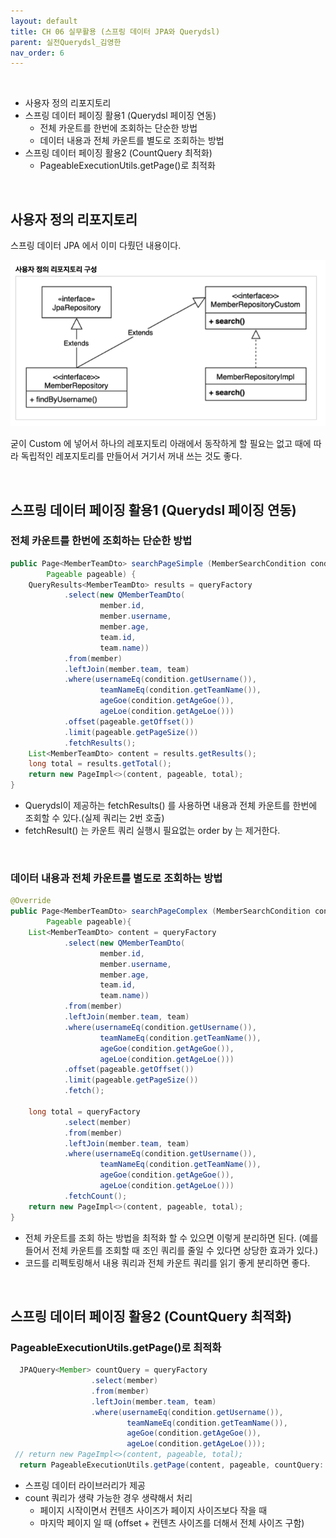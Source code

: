 ```yaml
---
layout: default
title: CH 06 실무활용 (스프링 데이터 JPA와 Querydsl)
parent: 실전Querydsl_김영한
nav_order: 6
---
```


<br>

- 사용자 정의 리포지토리
- 스프링 데이터 페이징 활용1 (Querydsl 페이징 연동)
  - 전체 카운트를 한번에 조회하는 단순한 방법
  - 데이터 내용과 전체 카운트를 별도로 조회하는 방법
- 스프링 데이터 페이징 활용2 (CountQuery 최적화)
  - PageableExecutionUtils.getPage()로 최적화

<br>

## 사용자 정의 리포지토리

스프링 데이터 JPA 에서 이미 다뤘던 내용이다.

![](/images/concept_spring_data_querydsl.png)

굳이 Custom 에 넣어서 하나의 레포지토리 아래에서 동작하게 할 필요는 없고 때에 따라 독립적인 레포지토리를 만들어서 거기서 꺼내 쓰는 것도 좋다.

<br>

## 스프링 데이터 페이징 활용1 (Querydsl 페이징 연동)

### 전체 카운트를 한번에 조회하는 단순한 방법

```java
public Page<MemberTeamDto> searchPageSimple (MemberSearchCondition condition,
        Pageable pageable) {
    QueryResults<MemberTeamDto> results = queryFactory
            .select(new QMemberTeamDto(
                    member.id,
                    member.username,
                    member.age,
                    team.id,
                    team.name))
            .from(member)
            .leftJoin(member.team, team)
            .where(usernameEq(condition.getUsername()),
                    teamNameEq(condition.getTeamName()),
                    ageGoe(condition.getAgeGoe()),
                    ageLoe(condition.getAgeLoe()))
            .offset(pageable.getOffset())
            .limit(pageable.getPageSize())
            .fetchResults();
    List<MemberTeamDto> content = results.getResults();
    long total = results.getTotal();
    return new PageImpl<>(content, pageable, total);
}
```

- Querydsl이 제공하는 fetchResults() 를 사용하면 내용과 전체 카운트를 한번에 조회할 수 있다.(실제 쿼리는 2번 호출)
- fetchResult() 는 카운트 쿼리 실행시 필요없는 order by 는 제거한다.

<br>

### 데이터 내용과 전체 카운트를 별도로 조회하는 방법

```java
@Override
public Page<MemberTeamDto> searchPageComplex (MemberSearchCondition condition,
        Pageable pageable){
    List<MemberTeamDto> content = queryFactory
            .select(new QMemberTeamDto(
                    member.id,
                    member.username,
                    member.age,
                    team.id,
                    team.name))
            .from(member)
            .leftJoin(member.team, team)
            .where(usernameEq(condition.getUsername()),
                    teamNameEq(condition.getTeamName()),
                    ageGoe(condition.getAgeGoe()),
                    ageLoe(condition.getAgeLoe()))
            .offset(pageable.getOffset())
            .limit(pageable.getPageSize())
            .fetch();
    
    long total = queryFactory
            .select(member)
            .from(member)
            .leftJoin(member.team, team)
            .where(usernameEq(condition.getUsername()),
                    teamNameEq(condition.getTeamName()),
                    ageGoe(condition.getAgeGoe()),
                    ageLoe(condition.getAgeLoe()))
            .fetchCount();
    return new PageImpl<>(content, pageable, total);
}
```

- 전체 카운트를 조회 하는 방법을 최적화 할 수 있으면 이렇게 분리하면 된다. (예를 들어서 전체 카운트를 조회할 때 조인 쿼리를 줄일 수 있다면 상당한 효과가 있다.)
- 코드를 리펙토링해서 내용 쿼리과 전체 카운트 쿼리를 읽기 좋게 분리하면 좋다.

<br>

## 스프링 데이터 페이징 활용2 (CountQuery 최적화)

### PageableExecutionUtils.getPage()로 최적화

```java
  JPAQuery<Member> countQuery = queryFactory
                  .select(member)
                  .from(member)
                  .leftJoin(member.team, team)
                  .where(usernameEq(condition.getUsername()),
                          teamNameEq(condition.getTeamName()),
                          ageGoe(condition.getAgeGoe()),
                          ageLoe(condition.getAgeLoe()));
 // return new PageImpl<>(content, pageable, total);
  return PageableExecutionUtils.getPage(content, pageable, countQuery::fetchCount);
```

- 스프링 데이터 라이브러리가 제공
- count 쿼리가 생략 가능한 경우 생략해서 처리
  - 페이지 시작이면서 컨텐츠 사이즈가 페이지 사이즈보다 작을 때
  - 마지막 페이지 일 때 (offset + 컨텐츠 사이즈를 더해서 전체 사이즈 구함)
